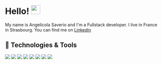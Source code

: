 # Hello! <img src="https://raw.githubusercontent.com/MartinHeinz/MartinHeinz/master/wave.gif" width="30px">

My name is Angelicola Saverio and I'm a Fullstack developer. I live in France in Strasbourg. You can find me on [Linkedin][3]

## 🔧 Technologies & Tools
![](https://img.shields.io/badge/Editor-Jebtrains-Rider-informational?style=flat&logo=visual-studio&logoColor=white&color=2bbc8a)
![](https://img.shields.io/badge/Code-CSharp-informational?style=flat&logo=C-sharp&logoColor=white&color=2bbc8a)
![](https://img.shields.io/badge/Code-.Net-informational?style=flat&logo=.net&logoColor=white&color=2bbc8a)
![](https://img.shields.io/badge/Code-Angular-informational)
![](https://img.shields.io/badge/Code-Typescript-informational%3Fstyle%3Dflat%26logo%3DTypescirpt%26logoColor%3Dwhite%26color%3D2bbc8a)
![](https://img.shields.io/badge/Shell-Bash-informational?style=flat&logo=gnu-bash&logoColor=white&color=2bbc8a)
![](https://img.shields.io/badge/Tools-PostgreSQL-informational?style=flat&logo=postgresql&logoColor=white&color=2bbc8a)
![](https://img.shields.io/badge/Tools-Docker-informational?style=flat&logo=docker&logoColor=white&color=2bbc8a)

<!-- links to social media icons -->

<!-- icons with padding -->

[1.1]: http://i.imgur.com/tXSoThF.png (twitter icon with padding)
[2.1]: http://i.imgur.com/0o48UoR.png (github icon with padding)

<!-- icons without padding -->

[1.2]: http://i.imgur.com/wWzX9uB.png (twitter icon without padding)
[2.2]: http://i.imgur.com/9I6NRUm.png (github icon without padding)
[3.2]: https://raw.githubusercontent.com/MartinHeinz/MartinHeinz/master/linkedin-3-16.png


<!-- links to your social media accounts -->

[2]: https://github.com/Saverio-Angelicola
[3]: https://www.linkedin.com/in/saverio-angelicola-2669871b3/


<!-- Resources -->
<!-- Icons: https://simpleicons.org/ -->
<!-- GitHub Stats: https://github.com/anuraghazra/github-readme-stats -->
<!-- Emojis: https://emojipedia.org/emoji/ -->
<!-- HTML Emojis: https://www.fileformat.info/index.htm -->
<!-- Shields: https://shields.io/ -->
<!-- Awesome GitHub Profile README: https://github.com/abhisheknaiidu/awesome-github-profile-readme -->
